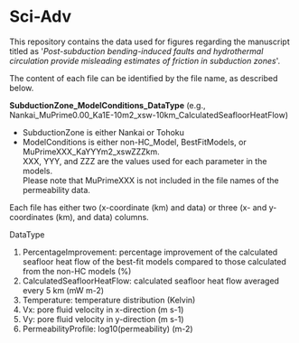 # Sci-Adv
This repository contains the data used for figures regarding the manuscript titled as '*Post-subduction bending-induced faults and hydrothermal circulation provide misleading estimates of friction in subduction zones*'.

The content of each file can be identified by the file name, as described below.  

**SubductionZone_ModelConditions_DataType** (e.g., Nankai_MuPrime0.00_Ka1E-10m2_xsw-10km_CalculatedSeafloorHeatFlow)  
- SubductionZone is either Nankai or Tohoku  
- ModelConditions is either non-HC_Model, BestFitModels, or MuPrimeXXX_KaYYYm2_xswZZZkm.  
XXX, YYY, and ZZZ are the values used for each parameter in the models.  
Please note that MuPrimeXXX is not included in the file names of the permeability data.

Each file has either two (x-coordinate (km) and data) or three (x- and y- coordinates (km), and data) columns.

DataType
01. PercentageImprovement: percentage improvement of the calculated seafloor heat flow of the best-fit models compared to those calculated from the non-HC models (%)
02. CalculatedSeafloorHeatFlow: calculated seafloor heat flow averaged every 5 km (mW m-2)
03. Temperature: temperature distribution (Kelvin)
04. Vx: pore fluid velocity in x-direction (m s-1)
05. Vy: pore fluid velocity in y-direction (m s-1)
06. PermeabilityProfile: log10(permeability) (m-2)

